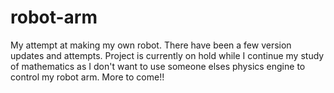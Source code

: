 # robot-arm
My attempt at making my own robot. There have been a few version updates and attempts. Project is currently on hold while I continue my study of mathematics as I don't want to use someone elses physics engine to control my robot arm. More to come!!
